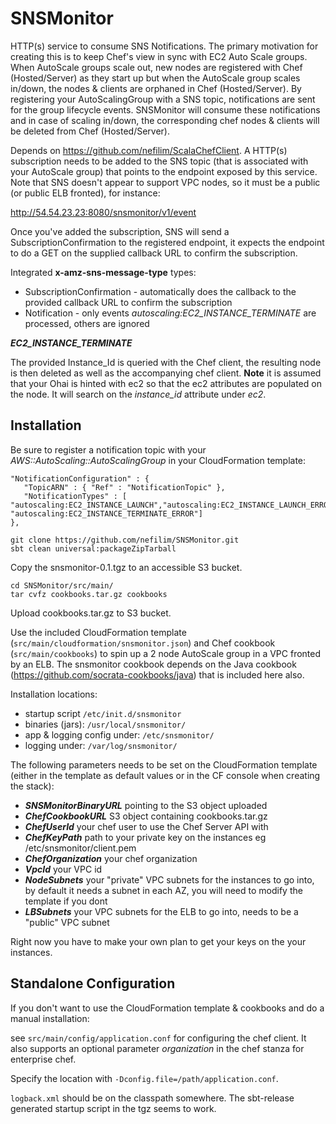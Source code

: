 SNSMonitor
==========

HTTP(s) service to consume SNS Notifications. The primary motivation for creating this is to keep Chef's view in sync with EC2 Auto Scale groups. When AutoScale groups scale out, new nodes are registered with Chef (Hosted/Server) as they start up but when the AutoScale group scales in/down, the nodes & clients are orphaned in Chef (Hosted/Server). By registering your AutoScalingGroup with a SNS topic, notifications are sent for the group lifecycle events. SNSMonitor will consume these notifications and in case of scaling in/down, the corresponding chef nodes & clients will be deleted from Chef (Hosted/Server). 

Depends on https://github.com/nefilim/ScalaChefClient. A HTTP(s) subscription needs to be added to the SNS topic (that is associated with your AutoScale group) that points to the endpoint exposed by this service. Note that SNS doesn't appear to support VPC nodes, so it must be a public (or public ELB fronted), for instance: 

http://54.54.23.23:8080/snsmonitor/v1/event

Once you've added the subscription, SNS will send a SubscriptionConfirmation to the registered endpoint, it expects the endpoint to do a GET on the supplied callback URL to confirm the subscription. 

Integrated **x-amz-sns-message-type** types:

* SubscriptionConfirmation - automatically does the callback to the provided callback URL to confirm the subscription
* Notification - only events *autoscaling:EC2_INSTANCE_TERMINATE* are processed, others are ignored

**_EC2_INSTANCE_TERMINATE_**

The provided Instance_Id is queried with the Chef client, the resulting node is then deleted as well as the accompanying chef client. 
**Note** it is assumed that your Ohai is hinted with ec2 so that the ec2 attributes are populated on the node. It will search on the *instance_id* attribute under *ec2*. 

Installation
---

Be sure to register a notification topic with your *AWS::AutoScaling::AutoScalingGroup* in your CloudFormation template:

```
"NotificationConfiguration" : {
   "TopicARN" : { "Ref" : "NotificationTopic" },
   "NotificationTypes" : [ "autoscaling:EC2_INSTANCE_LAUNCH","autoscaling:EC2_INSTANCE_LAUNCH_ERROR","autoscaling:EC2_INSTANCE_TERMINATE", "autoscaling:EC2_INSTANCE_TERMINATE_ERROR"]
},
```

```
git clone https://github.com/nefilim/SNSMonitor.git
sbt clean universal:packageZipTarball
```
Copy the snsmonitor-0.1.tgz to an accessible S3 bucket.

```
cd SNSMonitor/src/main/
tar cvfz cookbooks.tar.gz cookbooks
```
Upload cookbooks.tar.gz to S3 bucket.

Use the included CloudFormation template (```src/main/cloudformation/snsmonitor.json```) and Chef cookbook (```src/main/cookbooks```) to spin up a 2 node AutoScale group in a VPC fronted by an ELB. The snsmonitor cookbook depends on the Java cookbook (https://github.com/socrata-cookbooks/java) that is included here also. 

Installation locations: 
* startup script ```/etc/init.d/snsmonitor```
* binaries (jars): ```/usr/local/snsmonitor/```
* app & logging config under: ```/etc/snsmonitor/```
* logging under: ```/var/log/snsmonitor/```

The following parameters needs to be set on the CloudFormation template (either in the template as default values or in the CF console when creating the stack):

* ***SNSMonitorBinaryURL*** pointing to the S3 object uploaded
* ***ChefCookbookURL*** S3 object containing cookbooks.tar.gz
* ***ChefUserId*** your chef user to use the Chef Server API with
* ***ChefKeyPath*** path to your private key on the instances eg /etc/snsmonitor/client.pem
* ***ChefOrganization*** your chef organization
* ***VpcId*** your VPC id
* ***NodeSubnets*** your "private" VPC subnets for the instances to go into, by default it needs a subnet in each AZ, you will need to modify the template if you dont
* ***LBSubnets*** your VPC subnets for the ELB to go into, needs to be a "public" VPC subnet


Right now you have to make your own plan to get your keys on the your instances. 

Standalone Configuration
---

If you don't want to use the CloudFormation template & cookbooks and do a manual installation:

see ```src/main/config/application.conf``` for configuring the chef client. It also supports an optional parameter *organization* in the chef stanza for enterprise chef. 

Specify the location with ```-Dconfig.file=/path/application.conf```.

```logback.xml``` should be on the classpath somewhere. The sbt-release generated startup script in the tgz seems to work. 


